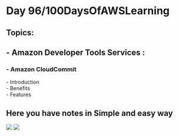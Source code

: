 <h1>Day 96/100DaysOfAWSLearning</h1>


<h2>Topics:</h2>


<h2> - Amazon Developer Tools Services : </h2>
  <h3> - Amazon CloudCommit </h3>
          - Introduction <br>
          - Benefits <br>
          - Features <br>
         
        
   
   <h2> Here you have notes in Simple and easy way </h2>
   
   <img src = "https://github.com/thetechgirlgita/100-days-of-aws-learning/blob/master/Images/Day95/95_1.jpg?raw=true">
   <img src = "https://github.com/thetechgirlgita/100-days-of-aws-learning/blob/master/Images/Day95/95_2.jpg?raw=true">
  
 
